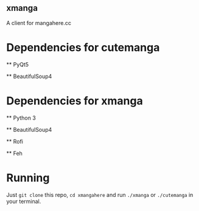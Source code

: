 ## xmanga

A client for mangahere.cc

# Dependencies for cutemanga

** PyQt5

** BeautifulSoup4

# Dependencies for xmanga

** Python 3

** BeautifulSoup4

** Rofi

** Feh

# Running

Just `git clone` this repo, `cd xmangahere` and run `./xmanga` or `./cutemanga` in your terminal.
